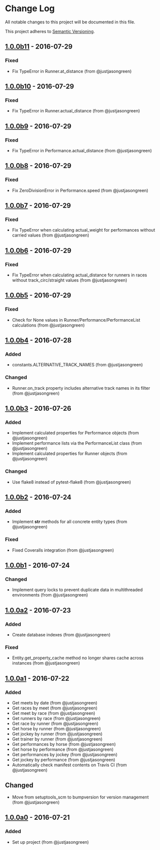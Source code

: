 # Change Log

All notable changes to this project will be documented in this file.

This project adheres to [Semantic Versioning](http://semver.org/).


## [1.0.0b11] - 2016-07-29

### Fixed
- Fix TypeError in Runner.at_distance (from @justjasongreen)


## [1.0.0b10] - 2016-07-29

### Fixed
- Fix TypeError in Runner.actual_distance (from @justjasongreen)


## [1.0.0b9] - 2016-07-29

### Fixed
- Fix TypeError in Performance.actual_distance (from @justjasongreen)


## [1.0.0b8] - 2016-07-29

### Fixed
- Fix ZeroDivisionError in Performance.speed (from @justjasongreen)


## [1.0.0b7] - 2016-07-29

### Fixed
- Fix TypeError when calculating actual_weight for performances without carried values (from @justjasongreen)


## [1.0.0b6] - 2016-07-29

### Fixed
- Fix TypeError when calculating actual_distance for runners in races without track_circ/straight values (from @justjasongreen)


## [1.0.0b5] - 2016-07-29

### Fixed
- Check for None values in Runner/Performance/PerformanceList calculations (from @justjasongreen)


## [1.0.0b4] - 2016-07-28

### Added
- constants.ALTERNATIVE_TRACK_NAMES (from @justjasongreen)

### Changed
- Runner.on_track property includes alternative track names in its filter (from @justjasongreen)


## [1.0.0b3] - 2016-07-26

### Added
- Implement calculated properties for Performance objects (from @justjasongreen)
- Implement performance lists via the PerformanceList class (from @justjasongreen)
- Implement calculated properties for Runner objects (from @justjasongreen)

### Changed
- Use flake8 instead of pytest-flake8 (from @justjasongreen)


## [1.0.0b2] - 2016-07-24

### Added
- Implement __str__ methods for all concrete entity types (from @justjasongreen)

### Fixed
- Fixed Coveralls integration (from @justjasongreen)


## [1.0.0b1] - 2016-07-24

### Changed
- Implement query locks to prevent duplicate data in multithreaded environments (from @justjasongreen)


## [1.0.0a2] - 2016-07-23

### Added
- Create database indexes (from @justjasongreen)

### Fixed
- Entity.get_property_cache method no longer shares cache across instances (from @justjasongreen)


## [1.0.0a1] - 2016-07-22

### Added
- Get meets by date (from @justjasongreen)
- Get races by meet (from @justjasongreen)
- Get meet by race (from @justjasongreen)
- Get runners by race (from @justjasongreen)
- Get race by runner (from @justjasongreen)
- Get horse by runner (from @justjasongreen)
- Get jockey by runner (from @justjasongreen)
- Get trainer by runner (from @justjasongreen)
- Get performances by horse (from @justjasongreen)
- Get horse by performance (from @justjasongreen)
- Get performances by jockey (from @justjasongreen)
- Get jockey by performance (from @justjasongreen)
- Automatically check manifest contents on Travis CI (from @justjasongreen)

## Changed
- Move from setuptools_scm to bumpversion for version management (from @justjasongreen)


## [1.0.0a0] - 2016-07-21

### Added
- Set up project (from @justjasongreen)


[1.0.0b11]: https://github.com/justjasongreen/racing_data/compare/1.0.0b10...1.0.0b11
[1.0.0b10]: https://github.com/justjasongreen/racing_data/compare/1.0.0b9...1.0.0b10
[1.0.0b9]: https://github.com/justjasongreen/racing_data/compare/1.0.0b8...1.0.0b9
[1.0.0b8]: https://github.com/justjasongreen/racing_data/compare/1.0.0b7...1.0.0b8
[1.0.0b7]: https://github.com/justjasongreen/racing_data/compare/1.0.0b6...1.0.0b7
[1.0.0b6]: https://github.com/justjasongreen/racing_data/compare/1.0.0b5...1.0.0b6
[1.0.0b5]: https://github.com/justjasongreen/racing_data/compare/1.0.0b4...1.0.0b5
[1.0.0b4]: https://github.com/justjasongreen/racing_data/compare/1.0.0b3...1.0.0b4
[1.0.0b3]: https://github.com/justjasongreen/racing_data/compare/1.0.0b2...1.0.0b3
[1.0.0b2]: https://github.com/justjasongreen/racing_data/compare/1.0.0b1...1.0.0b2
[1.0.0b1]: https://github.com/justjasongreen/racing_data/compare/1.0.0a2...1.0.0b1
[1.0.0a2]: https://github.com/justjasongreen/racing_data/compare/1.0.0a1...1.0.0a2
[1.0.0a1]: https://github.com/justjasongreen/racing_data/compare/1.0.0a0...1.0.0a1
[1.0.0a0]: https://github.com/justjasongreen/racing_data/tree/1.0.0a0
